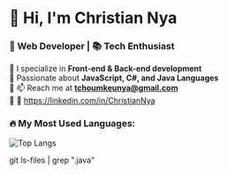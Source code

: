 # 👋 Hi, I'm Christian Nya
### 🚀 Web Developer | 📚 Tech Enthusiast

🔹 I specialize in **Front-end & Back-end development**  
🔹 Passionate about **JavaScript, C#, and Java Languages**  
🔹 📫 Reach me at **tchoumkeunya@gmail.com**  
🔹 🔗 https://linkedin.com/in/ChristianNya

### 🔥 My Most Used Languages:
![Top Langs](https://github-readme-stats.vercel.app/api/top-langs/?username=christian199200&layout=compact&theme=gruvbox)

git ls-files | grep "\.java"





